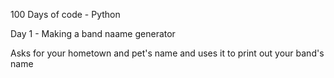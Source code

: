  100 Days of code - Python
 
 Day 1 - Making  a band naame generator
 
 Asks for your hometown and pet's name and uses it to print out your band's name
 